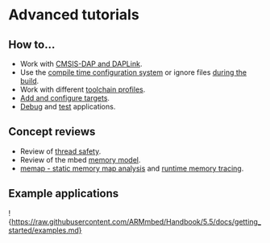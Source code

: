 
# Advanced tutorials

## How to...

* Work with [CMSIS-DAP and DAPLink](DAP.md).
* Use the [compile time configuration system](config_system.md) or ignore files [during the build](mbedignore.md).
* Work with different [toolchain profiles](toolchain_profiles.md).
* [Add and configure targets](mbed_targets.md).
* [Debug](debugging.md) and [test](testing.md) applications.


## Concept reviews

* Review of [thread safety](../concepts/thread_safety.md).
* Review of the mbed [memory model](../concepts/memory_model.md).
* [memap - static memory map analysis](../concepts/memap.md) and [runtime memory tracing](runtime_mem_trace.md).

## Example applications

!{https://raw.githubusercontent.com/ARMmbed/Handbook/5.5/docs/getting_started/examples.md}

